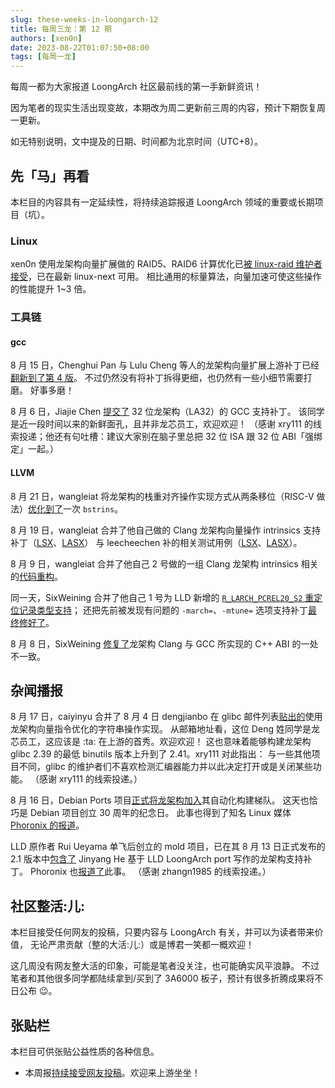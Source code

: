 ```yaml
---
slug: these-weeks-in-loongarch-12
title: 每周三龙：第 12 期
authors: [xen0n]
date: 2023-08-22T01:07:50+08:00
tags: [每周一龙]
---
```


每周一都为大家报道 LoongArch 社区最前线的第一手新鲜资讯！

<!-- truncate -->

因为笔者的现实生活出现变故，本期改为周二更新前三周的内容，预计下期恢复周一更新。

如无特别说明，文中提及的日期、时间都为北京时间（UTC+8）。

## 先「马」再看

本栏目的内容具有一定延续性，将持续追踪报道 LoongArch 领域的重要或长期项目（坑）。

### Linux

xen0n 使用龙架构向量扩展做的 RAID5、RAID6 计算优化已[被 linux-raid 维护者接受](https://lore.kernel.org/linux-raid/CAPhsuW5J_wUGmU+1tvzTqmpJSRrJicXoNmp+-ftDuHuhBcbkqA@mail.gmail.com/T/#t)，已在最新 linux-next 可用。
相比通用的标量算法，向量加速可使这些操作的性能提升 1~3 倍。

### 工具链

#### gcc

8 月 15 日，Chenghui Pan 与 Lulu Cheng 等人的龙架构向量扩展上游补丁已经[翻新到了第 4 版](https://gcc.gnu.org/pipermail/gcc-patches/2023-August/627413.html)。
不过仍然没有将补丁拆得更细，也仍然有一些小细节需要打磨。
好事多磨！

8 月 6 日，Jiajie Chen [提交了](https://gcc.gnu.org/pipermail/gcc-patches/2023-August/626413.html)
32 位龙架构（LA32）的 GCC 支持补丁。
该同学是近一段时间以来的新鲜面孔，且并非龙芯员工，欢迎欢迎！
（感谢 xry111 的线索投递；他还有句吐槽：建议大家别在脑子里总把 32 位 ISA 跟 32 位 ABI「强绑定」一起。）

#### LLVM

8 月 21 日，wangleiat 将龙架构的栈重对齐操作实现方式从两条移位（RISC-V 做法）[优化到了](https://reviews.llvm.org/D158384)一次 `bstrins`。

8 月 19 日，wangleiat 合并了他自己做的 Clang 龙架构向量操作 intrinsics
支持补丁（[LSX](https://reviews.llvm.org/D155829)、[LASX](https://reviews.llvm.org/D155830)）
与 leecheechen 补的相关测试用例（[LSX](https://reviews.llvm.org/D155834)、[LASX](https://reviews.llvm.org/D155835)）。

8 月 9 日，wangleiat 合并了他自己 2 号做的一组 Clang 龙架构 intrinsics 相关的[代码重构](https://reviews.llvm.org/D156866)。

同一天，SixWeining 合并了他自己 1 号为 LLD 新增的 [`R_LARCH_PCREL20_S2` 重定位记录类型支持](https://reviews.llvm.org/D156772)；
还把先前被发现有问题的 `-march=`、`-mtune=` 选项支持补丁[最终修好了](https://reviews.llvm.org/D155824)。

8 月 8 日，SixWeining [修复了](https://reviews.llvm.org/D156116)龙架构 Clang 与 GCC 所实现的 C++ ABI 的一处不一致。

## 杂闻播报

8 月 17 日，caiyinyu 合并了 8 月 4 日 dengjianbo 在 glibc 邮件列表[贴出的](https://sourceware.org/pipermail/libc-alpha/2023-August/150671.html)使用龙架构向量指令优化的字符串操作实现。
从邮箱地址看，这位 Deng 姓同学是龙芯员工，这应该是 :ta: 在上游的首秀。欢迎欢迎！
这也意味着能够构建龙架构 glibc 2.39 的最低 binutils 版本上升到了 2.41。xry111 对此指出：
与一些其他项目不同，glibc 的维护者们不喜欢检测汇编器能力并以此决定打开或是关闭某些功能。
（感谢 xry111 的线索投递。）

8 月 16 日，Debian Ports 项目[正式将龙架构加入](https://lists.debian.org/debian-devel-announce/2023/08/msg00000.html)其自动化构建梯队。
这天也恰巧是 Debian 项目创立 30 周年的纪念日。
此事也得到了知名 Linux 媒体 [Phoronix 的报道](https://www.phoronix.com/news/Debian-Ports-LoongArch)。

LLD 原作者 Rui Ueyama 单飞后创立的 mold 项目，已在其 8 月 13 日正式发布的 2.1
版本中[包含了](https://github.com/rui314/mold/pull/1081) Jinyang He 基于 LLD
LoongArch port 写作的龙架构支持补丁。
Phoronix 也[报道了](https://www.phoronix.com/news/Mold-2.1-Adds-LoongArch)此事。
（感谢 zhangn1985 的线索投递。）

## 社区整活:儿:

本栏目接受任何网友的投稿，只要内容与 LoongArch 有关，并可以为读者带来价值，
无论严肃贡献（整的大活:儿:）或是博君一笑都一概欢迎！

这几周没有网友整大活的印象，可能是笔者没关注，也可能确实风平浪静。
不过笔者和其他很多同学都陆续拿到/买到了 3A6000 板子，预计有很多折腾成果将不日公布 :wink:。

## 张贴栏

本栏目可供张贴公益性质的各种信息。

* 本周报[持续接受网友投稿][call-for-submissions]。欢迎来上游坐坐！

[call-for-submissions]: https://github.com/loongson-community/areweloongyet/issues/16
